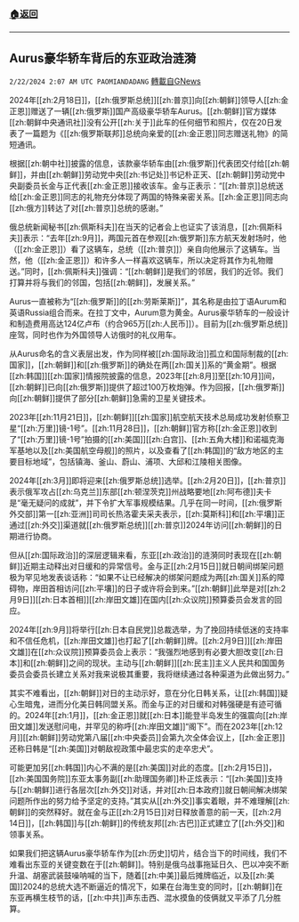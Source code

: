 ###  [:house:返回](README.md)
---


## Aurus豪华轿车背后的东亚政治涟漪
`2/22/2024 2:07 AM UTC PAOMIANDADANG` [轉載自GNews](https://gnews.org/articles/2330623)

2024年[[zh:2月18日]]，[[zh:俄罗斯总统]][[zh:普京]]向[[zh:朝鲜]]领导人[[zh:金正恩]]赠送了一辆[[zh:俄罗斯]]国产高级豪华轿车Aurus。[[zh:朝鲜]]官方媒体[[zh:朝鲜中央通讯社]]没有公开[[zh:关于]]此车的任何细节和照片，仅在20日发表了一篇题为《[[zh:俄罗斯联邦]]总统向亲爱的[[zh:金正恩]]同志赠送礼物》的简短通讯。

根据[[zh:朝中社]]披露的信息，该款豪华轿车由[[zh:俄罗斯]]代表团交付给[[zh:朝鲜]]，并由[[zh:朝鲜]]劳动党中央[[zh:书记处]]书记朴正天、[[zh:朝鲜]]劳动党中央副委员长金与正代表[[zh:金正恩]]接收该车。金与正表示：“[[zh:普京]]总统送给[[zh:金正恩]]同志的礼物充分体现了两国的特殊亲密关系。[[zh:金正恩]]同志向[[zh:俄方]]转达了对[[zh:普京]]总统的感谢。”

俄总统新闻秘书[[zh:佩斯科夫]]在当天的记者会上也证实了该消息，[[zh:佩斯科夫]]表示：“去年[[zh:9月]]，两国元首在参观[[zh:俄罗斯]]东方航天发射场时，他（[[zh:金正恩]]）看了这辆车，总统（[[zh:普京]]）亲自向他展示了这辆车。当然，他（[[zh:金正恩]]）和许多人一样喜欢这辆车，所以决定将其作为礼物赠送。”同时，[[zh:佩斯科夫]]强调：“[[zh:朝鲜]]是我们的邻居，我们的近邻。我们打算并将与我们的邻国，包括[[zh:朝鲜]]，发展关系。”

Aurus一直被称为“[[zh:俄罗斯]]的[[zh:劳斯莱斯]]”，其名称是由拉丁语Aurum和英语Russia组合而来。在拉丁文中，Aurum意为黄金。Aurus豪华轿车的一般设计和制造费用高达124亿卢布（约合965万[[zh:人民币]]）。目前为[[zh:俄罗斯总统]]座驾，同时也作为外国领导人访俄时的礼仪用车。

从Aurus命名的含义表层出发，作为同样被[[zh:国际政治]]孤立和国际制裁的[[zh:国家]]，[[zh:朝鲜]]和[[zh:俄罗斯]]的确处在两[[zh:国关]]系的“黄金期”。根据[[zh:韩国]][[zh:国家]]情报院披露的信息，2023年[[zh:8月]]至[[zh:10月]]间，[[zh:朝鲜]]已向[[zh:俄罗斯]]提供了超过100万枚炮弹。作为回报，[[zh:俄罗斯]]向[[zh:朝鲜]]提供了部分[[zh:朝鲜]]急需的卫星关键技术。

2023年[[zh:11月21日]]，[[zh:朝鲜]][[zh:国家]]航空航天技术总局成功发射侦察卫星“[[zh:万里]]镜-1号”。[[zh:11月28日]]，[[zh:朝鲜]]官方称[[zh:金正恩]]收到了“[[zh:万里]]镜-1号”拍摄的[[zh:美国]][[zh:白宫]]、[[zh:五角大楼]]和诺福克海军基地以及[[zh:美国航空母舰]]的照片，以及查看了[[zh:韩国]]的“敌方地区的主要目标地域”，包括镇海、釜山、蔚山、浦项、大邱和江陵相关图像。

2024年[[zh:3月]]即将迎来[[zh:俄罗斯总统]]选举。[[zh:2月20日]]，[[zh:普京]]表示俄军攻占[[zh:乌克兰]]东部[[zh:顿涅茨克]]州战略要地[[zh:阿布德]]夫卡是“毫无疑问的成就”，并下令扩大军事规模结果。几乎在同一时间，[[zh:俄罗斯外交部]]第一[[zh:亚洲]]司司长热洛霍夫采夫表示，[[zh:莫斯科]]和[[zh:平壤]]正通过[[zh:外交]]渠道就[[zh:俄罗斯总统]][[zh:普京]]2024年访问[[zh:朝鲜]]的日期进行协商。

但从[[zh:国际政治]]的深层逻辑来看，东亚[[zh:政治]]的涟漪同时表现在[[zh:朝鲜]]近期主动释出对日缓和的异常信号。金与正[[zh:2月15日]]就日朝间绑架问题极为罕见地发表谈话称：“如果不让已经解决的绑架问题成为两[[zh:国关]]系的障碍物，岸田首相访问[[zh:平壤]]的日子或许将会到来。”[[zh:朝鲜]]此举是对[[zh:2月9日]][[zh:日本首相]][[zh:岸田文雄]]在国内[[zh:众议院]]预算委员会发言的回应。

2024年[[zh:9月]]将举行[[zh:日本自民党]]总裁选举，为了挽回持续低迷的支持率和不信任危机，[[zh:岸田文雄]]也打起了[[zh:朝鲜]]牌。[[zh:2月9日]][[zh:岸田文雄]]在[[zh:众议院]]预算委员会上表示：“我强烈地感到有必要大胆改变[[zh:日本]]和[[zh:朝鲜]]之间的现状。主动与[[zh:朝鲜]][[zh:民主]]主义人民共和国国务委员会委员长建立关系对我来说极其重要，我将继续通过各种渠道为此做出努力。”

其实不难看出，[[zh:朝鲜]]对日的主动示好，意在分化日韩关系，让[[zh:韩国]]疑心生暗鬼，进而分化美日韩同盟关系。而金与正的对日缓和对韩强硬是有迹可循的。2024年[[zh:1月]]，[[zh:金正恩]]就[[zh:日本]]能登半岛发生的强震向[[zh:岸田文雄]]发送慰问电，并罕见的称呼[[zh:岸田文雄]]“阁下”。而在2023年[[zh:12月]][[zh:朝鲜]]劳动党第八届[[zh:中央委员]]会第九次全体会议上，[[zh:金正恩]]还称日韩是“[[zh:美国]]对朝敌视政策中最忠实的走卒忠犬”。

可能更加另[[zh:韩国]]内心不满的是[[zh:美国]]对此的态度。[[zh:2月15日]]，[[zh:美国国务院]]东亚太事务副[[zh:助理国务卿]]朴正炫表示：“[[zh:美国]]支持与[[zh:朝鲜]]进行各层次[[zh:外交]]对话，并对[[zh:日本政府]]就日朝间解决绑架问题所作出的努力给予坚定的支持。”其实从[[zh:外交]]事实着眼，并不难理解[[zh:朝鲜]]的突然释好。就在金与正[[zh:2月15日]]对日释放善意的前一天，[[zh:2月14日]]，[[zh:韩国]]与[[zh:朝鲜]]的传统友邦[[zh:古巴]]正式建立了[[zh:外交]]和领事关系。

如果我们把这辆Aurus豪华轿车作为[[zh:历史]]切片，结合当下的时间线，我们不难看出东亚的关键变数在于[[zh:朝鲜]]。特别是俄乌战事拖延日久、巴以冲突不断升温、胡塞武装鼓噪呐喊的当下，随着[[zh:中美]]最后摊牌临近，以及[[zh:美国]]2024的总统大选不断逼近的情况下，如果在台海生变的同时，[[zh:朝鲜]]在东亚再横生枝节的话，[[zh:中共]]声东击西、混水摸鱼的伎俩就又平添了几分胜算。
